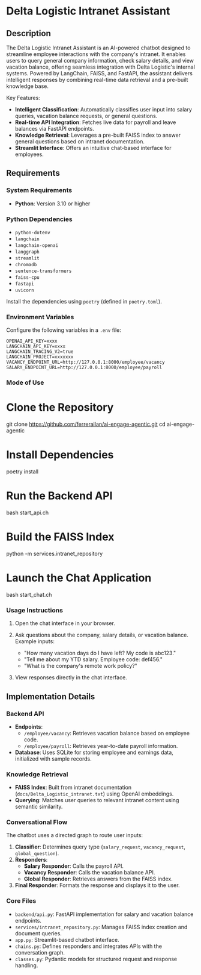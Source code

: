 # Delta Logistic Intranet Assistant

## Description

The Delta Logistic Intranet Assistant is an AI-powered chatbot designed to streamline employee interactions with the company's intranet. It enables users to query general company information, check salary details, and view vacation balance, offering seamless integration with Delta Logistic's internal systems. Powered by LangChain, FAISS, and FastAPI, the assistant delivers intelligent responses by combining real-time data retrieval and a pre-built knowledge base.

Key Features:
- **Intelligent Classification**: Automatically classifies user input into salary queries, vacation balance requests, or general questions.
- **Real-time API Integration**: Fetches live data for payroll and leave balances via FastAPI endpoints.
- **Knowledge Retrieval**: Leverages a pre-built FAISS index to answer general questions based on intranet documentation.
- **Streamlit Interface**: Offers an intuitive chat-based interface for employees.

## Requirements

### System Requirements
- **Python**: Version 3.10 or higher

### Python Dependencies
- `python-dotenv`
- `langchain`
- `langchain-openai`
- `langgraph`
- `streamlit`
- `chromadb`
- `sentence-transformers`
- `faiss-cpu`
- `fastapi`
- `uvicorn`

Install the dependencies using `poetry` (defined in `poetry.toml`).

### Environment Variables
Configure the following variables in a `.env` file:
```plaintext
OPENAI_API_KEY=xxxx
LANGCHAIN_API_KEY=xxxx
LANGCHAIN_TRACING_V2=true
LANGCHAIN_PROJECT=xxxxxxx
VACANCY_ENDPOINT_URL=http://127.0.0.1:8000/employee/vacancy
SALARY_ENDPOINT_URL=http://127.0.0.1:8000/employee/payroll
```

### Mode of Use
# Clone the Repository
git clone https://github.com/ferrerallan/ai-engage-agentic.git
cd ai-engage-agentic

# Install Dependencies
poetry install

# Run the Backend API
bash start_api.ch

# Build the FAISS Index
python -m services.intranet_repository

# Launch the Chat Application
bash start_chat.ch


### Usage Instructions
1. Open the chat interface in your browser.

2. Ask questions about the company, salary details, or vacation balance. Example inputs:
   - "How many vacation days do I have left? My code is abc123."
   - "Tell me about my YTD salary. Employee code: def456."
   - "What is the company's remote work policy?"

3. View responses directly in the chat interface.


## Implementation Details

### Backend API
- **Endpoints**:
  - `/employee/vacancy`: Retrieves vacation balance based on employee code.
  - `/employee/payroll`: Retrieves year-to-date payroll information.
- **Database**: Uses SQLite for storing employee and earnings data, initialized with sample records.

### Knowledge Retrieval
- **FAISS Index**: Built from intranet documentation (`docs/Delta_Logistic_intranet.txt`) using OpenAI embeddings.
- **Querying**: Matches user queries to relevant intranet content using semantic similarity.

### Conversational Flow
The chatbot uses a directed graph to route user inputs:
1. **Classifier**: Determines query type (`salary_request`, `vacancy_request`, `global_question`).
2. **Responders**:
   - **Salary Responder**: Calls the payroll API.
   - **Vacancy Responder**: Calls the vacation balance API.
   - **Global Responder**: Retrieves answers from the FAISS index.
3. **Final Responder**: Formats the response and displays it to the user.

### Core Files
- `backend/api.py`: FastAPI implementation for salary and vacation balance endpoints.
- `services/intranet_repository.py`: Manages FAISS index creation and document queries.
- `app.py`: Streamlit-based chatbot interface.
- `chains.py`: Defines responders and integrates APIs with the conversation graph.
- `classes.py`: Pydantic models for structured request and response handling.

